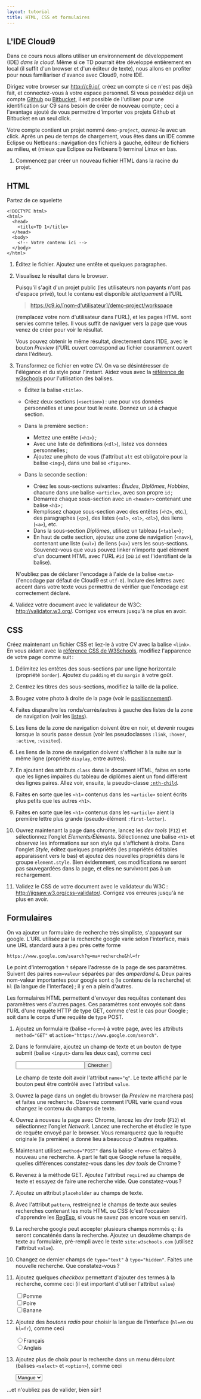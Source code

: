 ```yaml
---
layout: tutorial
title: HTML, CSS et formulaires
---
```


## L'IDE Cloud9

Dans ce cours nous allons utiliser un environnement de développement
(IDE) *dans le cloud*. Même si ce TD pourrait être développé
entièrement en local (il suffit d'un browser et d'un éditeur de
texte), nous allons en profiter pour nous familiariser d'avance avec
Cloud9, notre IDE.

Dirigez votre browser sur <http://c9.io/>, créez un compte si ce n'est
pas déjà fait, et connectez-vous à votre espace personnel. Si vous
possédez déjà un compte [Github](http://github.com/) ou
[Bitbucket](http://bitbucket.org), il est possible de l'utiliser pour
une identification sur C9 sans besoin de créer de nouveau compte ;
ceci a l'avantage ajouté de vous permettre d'importer vos projets
Github et Bitbucket en un seul click.

Votre compte contient un projet nommé `demo-project`, ouvrez-le avec
un click. Après un peu de temps de chargement, vous êtes dans un IDE
comme Eclipse ou Netbeans : navigation des fichiers à gauche, éditeur
de fichiers au milieu, et (mieux que Eclipse ou Netbeans !) terminal
Linux en bas.

1. Commencez par créer un nouveau fichier HTML dans la racine du
   projet.

## HTML

Partez de ce squelette
	
~~~
<!DOCTYPE html>
<html>
  <head>
    <title>TD 1</title>
  </head>
  <body>
    <!-- Votre contenu ici -->
  </body>
</html>
~~~
	
1. Éditez le fichier. Ajoutez une entête et quelques paragraphes.

3. Visualisez le résultat dans le browser.
   
   Puisqu'il s'agit d'un projet public (les utilisateurs non payants
   n'ont pas d'espace privé), tout le contenu est disponible
   *statiquement* à l'URL
   
   > <https://c9.io/[nom-d'utilisateur]/demo-project/workspace>
   
   (remplacez votre nom d'utilisateur dans l'URL), et les pages HTML
   sont servies comme telles. Il vous suffit de naviguer vers la page
   que vous venez de créer pour voir le résultat.
   
   Vous pouvez obtenir le même résultat, directement dans l'IDE, avec
   le bouton *Preview* (l'URL ouvert correspond au fichier couramment
   ouvert dans l'éditeur).

4. Transformez ce fichier en votre CV. On va se désintéresser de
   l'élégance et du style pour l'instant.  Aidez vous avec la
   [référence de w3schools](http://www.w3schools.com/tags/default.asp)
   pour l'utilisation des balises.
   
   - Éditez la balise `<title>`.
   
   - Créez deux sections (`<section>`) : une pour vos données
     personnélles et une pour tout le reste. Donnez un `id` à chaque
     section.
   
   - Dans la première section :
	 
	 - Mettez une entête (`<h1>`) ;
	 - Avec une liste de définitions (`<dl>`), listez vos données
       personnelles ;
	 - Ajoutez une photo de vous (l'attribut `alt` est obligatoire
       pour la balise `<img>`), dans une balise `<figure>`.

   - Dans la seconde section :
	 
	 - Créez les sous-sections suivantes : *Études*, *Diplômes*,
       *Hobbies*, chacune dans une balise `<article>`, avec son propre
       `id` ;
	 - Démarrez chaque sous-section avec un `<header>` contenant une balise
       `<h1>` ;
	 - Remplissez chaque sous-section avec des entêtes (`<h2>`, etc.),
       des paragraphes (`<p>`), des listes (`<ul>`, `<ol>`, `<dl>`),
       des liens (`<a>`), etc.
	 - Dans la sous-section *Diplômes*, utilisez un tableau
       (`<table>`) ;
	 - En haut de cette section, ajoutez une zone de navigation
       (`<nav>`), contenant une liste (`<ul>`) de liens (`<a>`) vers
       les sous-sections. Souvenez-vous que vous pouvez linker
       n'importe quel élément d'un document HTML avec l'URL `#id` (où
       `id` est l'identifiant de la balise).
         
   N'oubliez pas de déclarer l'encodage à l'aide de la balise `<meta>`
   (l'encodage par défaut de Cloud9 est `utf-8`). Inclure des lettres
   avec accent dans votre texte vous permettra de vérifier que
   l'encodage est correctement déclaré.

5. Validez votre document avec le validateur de W3C:
   <http://validator.w3.org/>. Corrigez vos erreurs jusqu'à ne plus en
   avoir.


## CSS

Créez maintenant un fichier CSS et liez-le à votre CV avec la balise
`<link>`. En vous aidant avec la
[référence CSS de W3Schools](http://www.w3schools.com/css/),
modifiez l'apparence de votre page comme suit :

1. Délimitez les entêtes des sous-sections par une ligne horizontale
   (propriété `border`). Ajoutez du `padding` et du `margin` à votre
   goût.

2. Centrez les titres des sous-sections, modifiez la taille de la
   police.

3. Bougez votre photo à droite de la page (voir le
   [positionnement](http://www.w3schools.com/css/css_positioning.asp)).

4. Faites disparaître les ronds/carrés/autres à gauche des listes de
   la zone de navigation (voir les
   [listes](http://www.w3schools.com/css/css_list.asp)).

5. Les liens de la zone de navigation doivent être en noir, et devenir
   rouges lorsque la souris passe dessus (voir les pseudoclasses
   `:link`, `:hover`, `:active`, `:visited`).

6. Les liens de la zone de navigation doivent s'afficher à la suite
   sur la même ligne (propriété `display`, entre autres).

7. En ajoutant des attributs `class` dans le document HTML, faites en
   sorte que les lignes impaires du tableau de diplômes aient un fond
   différent des lignes paires. Allez voir, ensuite, la pseudo-classe
   [`:nth-child`](http://www.w3schools.com/cssref/sel_nth-child.asp).

8. Faites en sorte que les `<h1>` contenus dans les `<article>` soient
   écrits plus petits que les autres `<h1>`.

9. Faites en sorte que les `<h1>` contenus dans les `<article>` aient
   la première lettre plus grande (pseudo-élément `:first-letter`).

10. Ouvrez maintenant la page dans chrome, lancez les *dev tools* (`F12`)
	et sélectionnez l'onglet *Elements/Éléments*. Sélectionnez une
	balise `<h1>` et observez les informations sur son style qui
	s'affichent à droite. Dans l'onglet *Style*, éditez quelques
	propriétés (les propriétés éditables apparaissent vers le bas) et
	ajoutez des nouvelles propriétés dans le groupe
	`element.style`. Bien évidemment, ces modifications ne seront pas
	sauvegardées dans la page, et elles ne survivront pas à un
	rechargement.

11. Validez le CSS de votre document avec le validateur du W3C :
    <http://jigsaw.w3.org/css-validator/>. Corrigez vos erreures
    jusqu'à ne plus en avoir.


## Formulaires

On va ajouter un formulaire de recherche très simpliste, s'appuyant
sur google. L'URL utilisée par la recherche google varie selon
l'interface, mais une URL standard aura à peu près cette forme

~~~
https://www.google.com/search?q=ma+recherche&hl=fr
~~~

Le point d'interrogation `?` sépare l'adresse de la page de ses
paramètres. Suivent des paires `nom=valeur` séparées par des
*amperdand* `&`. Deux paires nom-valeur importantes pour google sont
`q` (le contenu de la recherche) et `hl` (la langue de l'interface) ;
il y en a plein d'autres.

Les formulaires HTML permettent d'envoyer des requêtes contenant des
paramètres vers d'autres pages. Ces paramètres sont envoyés soit dans
l'URL d'une requête HTTP de type GET, comme c'est le cas pour Google ;
soit dans le corps d'une requête de type POST.

1. Ajoutez un formulaire (balise `<form>`) à votre page, avec les
   attributs `method="GET"` et `action="https://www.google.com/search"`.

2. Dans le formulaire, ajoutez un champ de texte et un bouton de type
   submit (balise `<input>` dans les deux cas), comme ceci
   
   <input type="text"><input type="submit" value="Chercher">

   Le champ de texte doit avoir l'attribut `name="q"`. Le texte
   affiché par le bouton peut être contrôlé avec l'attribut `value`.

3. Ouvrez la page dans un onglet du browser (la *Preview* ne marchera
   pas) et faites une recherche. Observez comment l'URL varie quand
   vous changez le contenu du champs de texte.

4. Ouvrez à nouveau la page avec Chrome, lancez les *dev tools*
   (`F12`) et sélectionnez l'onglet *Network*. Lancez une recherche et
   étudiez le type de requête envoyé par le browser. Vous remarquerez
   que la requête originale (la première) a donné lieu à beaucoup
   d'autres requêtes.

5. Maintenant utilisez `method="POST"` dans la balise `<form>` et
   faites à nouveau une recherche. À part le fait que Google refuse la
   requête, quelles différences constatez-vous dans les *dev tools* de
   Chrome ?

6. Revenez à la méthode GET. Ajoutez l'attribut `required` au champs
   de texte et essayez de faire une recherche vide. Que
   constatez-vous ?

6. Ajoutez un attribut `placeholder` au champs de texte.

6. Avec l'attribut `pattern`, restreignez le champs de texte aux
   seules recherches contenant les mots HTML ou CSS (c'est l'occasion
   d'apprendre les
   [RegExp](http://www.w3schools.com/js/js_obj_regexp.asp), si vous ne
   savez pas encore vous en servir).

6. La recherche google peut accepter plusieurs champs nommés `q` : ils
   seront concaténés dans la recherche. Ajoutez un deuxième champs de
   texte au formulaire, pré-rempli avec le texte `site:w3schools.com`
   (utilisez l'attribut `value`).

7. Changez ce dernier champs de `type="text"` à `type="hidden"`. Faites
   une nouvelle recherche. Que constatez-vous ?

8. Ajoutez quelques *checkbox* permettant d'ajouter des termes à la
   recherche, comme ceci (il est important d'utiliser l'attribut
   `value`)
   
   <input type="checkbox">Pomme<br>
   <input type="checkbox">Poire<br>
   <input type="checkbox">Banane

9. Ajoutez des *boutons radio* pour choisir la langue de l'interface
   (`hl=en` ou `hl=fr`), comme ceci
   
   <input type="radio" name="hl">Français<br>
   <input type="radio" name="hl">Anglais

10. Ajoutez plus de choix pour la recherche dans un menu déroulant
    (balises `<select>` et `<option>`), comme ceci
	
	<select>
	  <option>Mangue</option>
	  <option>Fraise</option>
	  <option>Melon</option>
	</select>

...et n'oubliez pas de valider, bien sûr !
